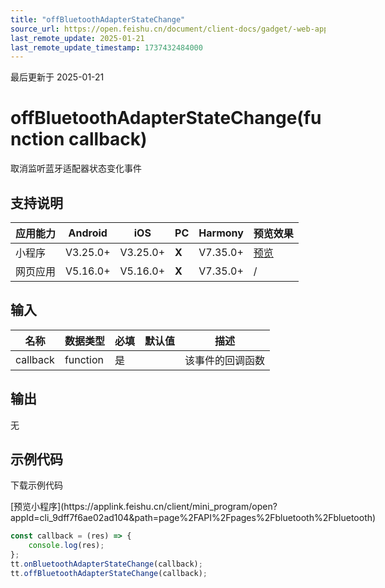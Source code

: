 ```yaml
---
title: "offBluetoothAdapterStateChange"
source_url: https://open.feishu.cn/document/client-docs/gadget/-web-app-api/device/bluetooth/offbluetoothadapterstatechange
last_remote_update: 2025-01-21
last_remote_update_timestamp: 1737432484000
---
```

最后更新于 2025-01-21

# offBluetoothAdapterStateChange(function callback)

取消监听蓝牙适配器状态变化事件

## 支持说明

应用能力 | Android | iOS | PC | Harmony | 预览效果
--- | --- | --- | --- | --- | ---
小程序 | V3.25.0+ | V3.25.0+ | **X** | V7.35.0+ | [预览](https://applink.feishu.cn/client/mini_program/open?appId=cli_9dff7f6ae02ad104&path=page%2FAPI%2Fpages%2Fbluetooth%2Fbluetooth)
网页应用 | V5.16.0+ | V5.16.0+ | **X** | V7.35.0+ | /

## 输入

名称 | 数据类型 | 必填 | 默认值 | 描述
--- | --- | --- | --- | ---
callback | function | 是 |  | 该事件的回调函数

## 输出
无

## 示例代码

<md-download-code href="https://open.feishu.cn/document/uYjL24iN/uYDM04iNwQjL2ADN" mobileDisplay="none">下载示例代码</md-download-code>

<div style="display: flex">
          [预览小程序](https://applink.feishu.cn/client/mini_program/open?appId=cli_9dff7f6ae02ad104&path=page%2FAPI%2Fpages%2Fbluetooth%2Fbluetooth)

</div> 

```js
const callback = (res) => {
	console.log(res);
};
tt.onBluetoothAdapterStateChange(callback);
tt.offBluetoothAdapterStateChange(callback);
```
